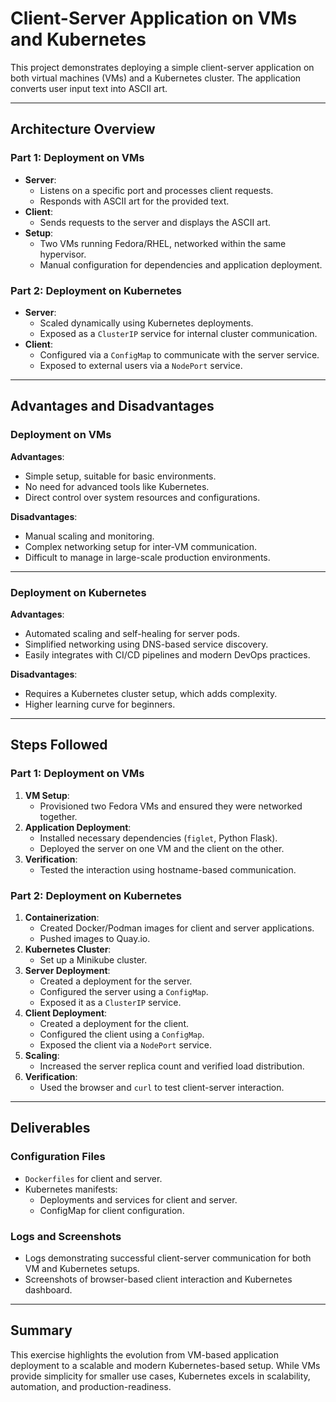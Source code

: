 # **Client-Server Application on VMs and Kubernetes**

This project demonstrates deploying a simple client-server application on both virtual machines (VMs) and a Kubernetes cluster. The application converts user input text into ASCII art.

---

## **Architecture Overview**

### **Part 1: Deployment on VMs**
- **Server**:
  - Listens on a specific port and processes client requests.
  - Responds with ASCII art for the provided text.
- **Client**:
  - Sends requests to the server and displays the ASCII art.
- **Setup**:
  - Two VMs running Fedora/RHEL, networked within the same hypervisor.
  - Manual configuration for dependencies and application deployment.

### **Part 2: Deployment on Kubernetes**
- **Server**:
  - Scaled dynamically using Kubernetes deployments.
  - Exposed as a `ClusterIP` service for internal cluster communication.
- **Client**:
  - Configured via a `ConfigMap` to communicate with the server service.
  - Exposed to external users via a `NodePort` service.

---

## **Advantages and Disadvantages**

### **Deployment on VMs**

**Advantages**:
- Simple setup, suitable for basic environments.
- No need for advanced tools like Kubernetes.
- Direct control over system resources and configurations.

**Disadvantages**:
- Manual scaling and monitoring.
- Complex networking setup for inter-VM communication.
- Difficult to manage in large-scale production environments.

---

### **Deployment on Kubernetes**

**Advantages**:
- Automated scaling and self-healing for server pods.
- Simplified networking using DNS-based service discovery.
- Easily integrates with CI/CD pipelines and modern DevOps practices.

**Disadvantages**:
- Requires a Kubernetes cluster setup, which adds complexity.
- Higher learning curve for beginners.

---

## **Steps Followed**

### **Part 1: Deployment on VMs**
1. **VM Setup**:
   - Provisioned two Fedora VMs and ensured they were networked together.
2. **Application Deployment**:
   - Installed necessary dependencies (`figlet`, Python Flask).
   - Deployed the server on one VM and the client on the other.
3. **Verification**:
   - Tested the interaction using hostname-based communication.

### **Part 2: Deployment on Kubernetes**
1. **Containerization**:
   - Created Docker/Podman images for client and server applications.
   - Pushed images to Quay.io.
2. **Kubernetes Cluster**:
   - Set up a Minikube cluster.
3. **Server Deployment**:
   - Created a deployment for the server.
   - Configured the server using a `ConfigMap`.
   - Exposed it as a `ClusterIP` service.
4. **Client Deployment**:
   - Created a deployment for the client.
   - Configured the client using a `ConfigMap`.
   - Exposed the client via a `NodePort` service.
5. **Scaling**:
   - Increased the server replica count and verified load distribution.
6. **Verification**:
   - Used the browser and `curl` to test client-server interaction.

---

## **Deliverables**


### **Configuration Files**
- `Dockerfiles` for client and server.
- Kubernetes manifests:
  - Deployments and services for client and server.
  - ConfigMap for client configuration.

### **Logs and Screenshots**
- Logs demonstrating successful client-server communication for both VM and Kubernetes setups.
- Screenshots of browser-based client interaction and Kubernetes dashboard.

---

## **Summary**

This exercise highlights the evolution from VM-based application deployment to a scalable and modern Kubernetes-based setup. While VMs provide simplicity for smaller use cases, Kubernetes excels in scalability, automation, and production-readiness.
